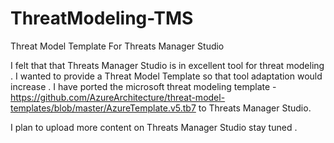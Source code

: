 # ThreatModeling-TMS
Threat Model Template For Threats Manager Studio 

I felt that that Threats Manager Studio is in excellent tool for threat modeling .  I wanted to provide a Threat Model Template so that tool adaptation would increase . I have ported the microsoft threat modeling template - https://github.com/AzureArchitecture/threat-model-templates/blob/master/AzureTemplate.v5.tb7  to Threats Manager Studio.

I plan to upload more content on Threats Manager Studio stay tuned .


